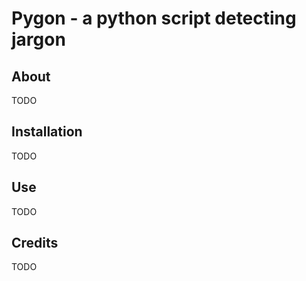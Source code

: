 Pygon - a python script detecting jargon
===

About
---

TODO

Installation
---

TODO

Use
---

TODO

Credits
---

TODO
